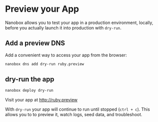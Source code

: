 # Preview your App

Nanobox allows you to test your app in a production environment, locally, before you actually launch it into production with `dry-run`.

## Add a preview DNS
Add a convenient way to access your app from the browser:

```bash
nanobox dns add dry-run ruby.preview
```

## dry-run the app

```bash
nanobox deploy dry-run
```

Visit your app at <a href="http://ruby.preview" target="\_blank">http://ruby.preview</a>

With `dry-run` your app will continue to run until stopped (`ctrl + c`). This allows you to to preview it, watch logs, seed data, and troubleshoot.
